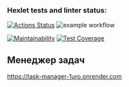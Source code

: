 ### Hexlet tests and linter status:
[![Actions Status](https://github.com/SovaPolosataya/java-project-99/actions/workflows/hexlet-check.yml/badge.svg)](https://github.com/SovaPolosataya/java-project-99/actions)  ![example workflow](https://github.com/SovaPolosataya/java-project-99/actions/workflows/gradle.yml/badge.svg)

[![Maintainability](https://api.codeclimate.com/v1/badges/92e82618136107ac5013/maintainability)](https://codeclimate.com/github/SovaPolosataya/java-project-99/maintainability)  [![Test Coverage](https://api.codeclimate.com/v1/badges/92e82618136107ac5013/test_coverage)](https://codeclimate.com/github/SovaPolosataya/java-project-99/test_coverage)

## Менеджер задач
https://task-manager-1uro.onrender.com
